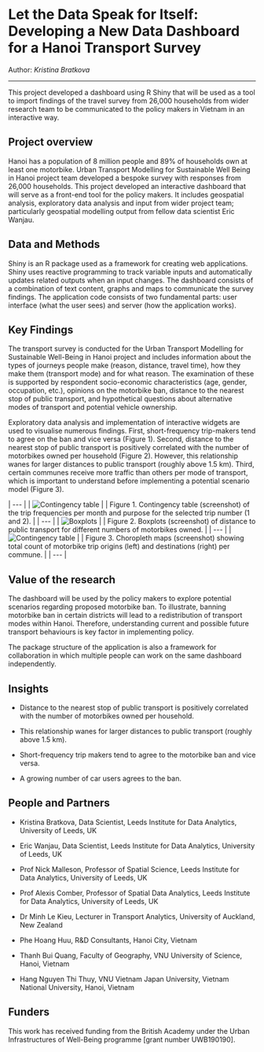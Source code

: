 # Let the Data Speak for Itself: Developing a New Data Dashboard for a Hanoi Transport Survey

Author: _Kristina Bratkova_

---

This project developed a dashboard using R Shiny that will be used as a tool to import findings of the travel survey from 26,000 households from wider research team to be communicated to the policy makers in Vietnam in an interactive way.


## Project overview

Hanoi has a population of 8 million people and 89% of households own at least one motorbike. Urban Transport Modelling for Sustainable Well Being in Hanoi project team developed a bespoke survey with responses from 26,000 households. This project developed an interactive dashboard that will serve as a front-end tool for the policy makers. It includes geospatial analysis, exploratory data analysis and input from wider project team; particularly geospatial modelling output from fellow data scientist Eric Wanjau.

## Data and Methods

Shiny is an R package used as a framework for creating web applications. Shiny uses reactive programming to track variable inputs and automatically updates related outputs when an input changes. The dashboard consists of a combination of text content, graphs and maps to communicate the survey findings. The application code consists of two fundamental parts: user interface (what the user sees) and server (how the application works). 

## Key Findings

The transport survey is conducted for the Urban Transport Modelling for Sustainable Well-Being in Hanoi project  and includes information about the types of journeys people make (reason, distance, travel time), how they make them (transport mode) and for what reason. The examination of these is supported by respondent socio-economic characteristics (age, gender, occupation, etc.), opinions on the motorbike ban, distance to the nearest stop of public transport, and hypothetical questions about alternative modes of transport and potential vehicle ownership. 

Exploratory data analysis and implementation of interactive widgets are used to visualise numerous findings. First, short-frequency trip-makers tend to agree on the ban and vice versa (Figure 1). Second, distance to the nearest stop of public transport is positively correlated with the number of motorbikes owned per household (Figure 2). However, this relationship wanes for larger distances to public transport (roughly above 1.5 km). Third, certain communes receive more traffic than others per mode of transport, which is important to understand before implementing a potential scenario model (Figure 3).

| --- |
| ![Contingency table](Figure_1.png "Figure 1") |
| Figure 1. Contingency table (screenshot) of the trip frequencies per month and purpose for the selected trip number (1 and 2). |
| --- |
| ![Boxplots](Figure_2.png "Figure 2") |
| Figure 2. Boxplots (screenshot) of distance to public transport for different numbers of motorbikes owned. |
| --- |
| ![Contingency table](Figure_3.png "Figure 3") |
| Figure 3. Choropleth maps (screenshot) showing total count of motorbike trip origins (left) and destinations (right) per commune. |
| --- |

## Value of the research 

The dashboard will be used by the policy makers to explore potential scenarios regarding proposed motorbike ban. To illustrate, banning motorbike ban in certain districts will lead to a redistribution of transport modes within Hanoi. Therefore, understanding current and possible future transport behaviours is key factor in implementing policy.

The package structure of the application is also a framework for collaboration in which multiple people can work on the same dashboard independently.

## Insights

 - Distance to the nearest stop of public transport is positively correlated with the number of motorbikes owned per household.

 - This relationship wanes for larger distances to public transport (roughly above 1.5 km).
 - Short-frequency trip makers tend to agree to the motorbike ban and vice versa.

 - A growing number of car users agrees to the ban.

## People and Partners

 - Kristina Bratkova, Data Scientist, Leeds Institute for Data Analytics,
University of Leeds, UK

 - Eric Wanjau, Data Scientist, Leeds Institute for Data Analytics, University of Leeds, UK

 - Prof Nick Malleson, Professor of Spatial Science, Leeds Institute for Data Analytics, University of Leeds, UK

 - Prof Alexis Comber, Professor of Spatial Data Analytics, Leeds Institute for Data Analytics, University of Leeds, UK

 - Dr Minh Le Kieu, Lecturer in Transport Analytics, University of Auckland, New Zealand

 - Phe Hoang Huu, R&D Consultants, Hanoi City, Vietnam

 - Thanh Bui Quang, Faculty of Geography, VNU University of Science, Hanoi, Vietnam

 - Hang Nguyen Thi Thuy, VNU Vietnam Japan University, Vietnam National University, Hanoi, Vietnam

##  Funders

This work has received funding from the British Academy under the Urban Infrastructures of Well-Being programme [grant number UWB190190].



